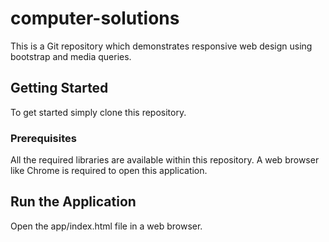 # computer-solutions

This is a Git repository which demonstrates responsive web design using bootstrap and media queries.

## Getting Started

To get started simply clone this repository.

### Prerequisites

All the required libraries are available within this repository. A web browser like Chrome is required to open this application. 

## Run the Application

Open the app/index.html file in a web browser.


